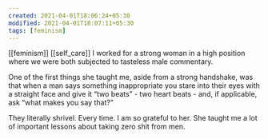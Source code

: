 ```yaml
---
created: 2021-04-01T18:06:24+05:30
modified: 2021-04-01T18:07:11+05:30
tags: [feminism]
---
```

[[feminism]]
[[self_care]]
 I worked for a strong woman in a high position where we were both subjected to tasteless male commentary. 

One of the first things she taught me, aside from a strong handshake, was that when a man says something inappropriate you stare into their eyes with a straight face and give it “two beats” - two heart beats - and, if applicable, ask “what makes you say that?”

They literally shrivel. Every time. I am so grateful to her. She taught me a lot of important lessons about taking zero shit from men. 
